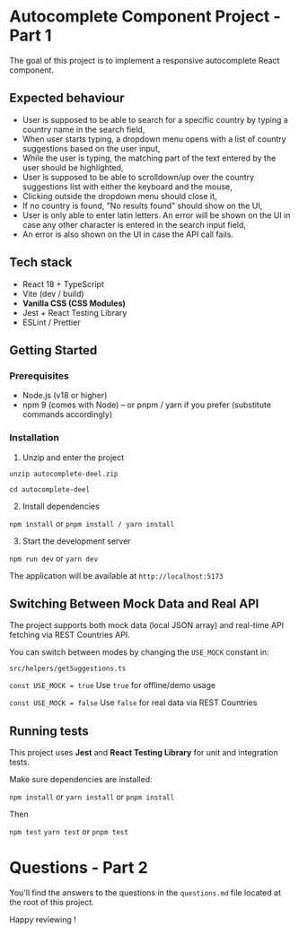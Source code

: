 # Autocomplete Component Project - Part 1

The goal of this project is to implement a responsive autocomplete React component.

## Expected behaviour

- User is supposed to be able to search for a specific country by typing a country name in the search field,
- When user starts typing, a dropdown menu opens with a list of country suggestions based on the user input,
- While the user is typing, the matching part of the text entered by the user should be highlighted,
- User is supposed to be able to scrolldown/up over the country suggestions list with either the keyboard and the mouse,
- Clicking outside the dropdown menu should close it,
- If no country is found, "No results found" should show on the UI,
- User is only able to enter latin letters. An error will be shown on the UI in case any other character is entered in the search input field,
- An error is also shown on the UI in case the API call fails.

## Tech stack

- React 18 + TypeScript
- Vite (dev / build)
- **Vanilla CSS (CSS Modules)**
- Jest + React Testing Library
- ESLint / Prettier

## Getting Started

### Prerequisites

- Node.js (v18 or higher)
- npm 9 (comes with Node) – or pnpm / yarn if you prefer (substitute commands accordingly)

### Installation

1. Unzip and enter the project

`unzip autocomplete-deel.zip`

`cd autocomplete-deel`

2. Install dependencies

`npm install` or `pnpm install / yarn install`

3. Start the development server

`npm run dev` or `yarn dev`

The application will be available at `http://localhost:5173`

## Switching Between Mock Data and Real API

The project supports both mock data (local JSON array) and real-time API fetching via REST Countries API.

You can switch between modes by changing the `USE_MOCK` constant in:

`src/helpers/getSuggestions.ts`

<!-- Toggle between mock and real API -->

`const USE_MOCK = true` Use `true` for offline/demo usage

`const USE_MOCK = false` Use `false` for real data via REST Countries

## Running tests

This project uses **Jest** and **React Testing Library** for unit and integration tests.

Make sure dependencies are installed:

`npm install` or `yarn install` or `pnpm install`

Then

`npm test` `yarn test` or `pnpm test`

# Questions - Part 2

You'll find the answers to the questions in the `questions.md` file located at the root of this project.

Happy reviewing !

